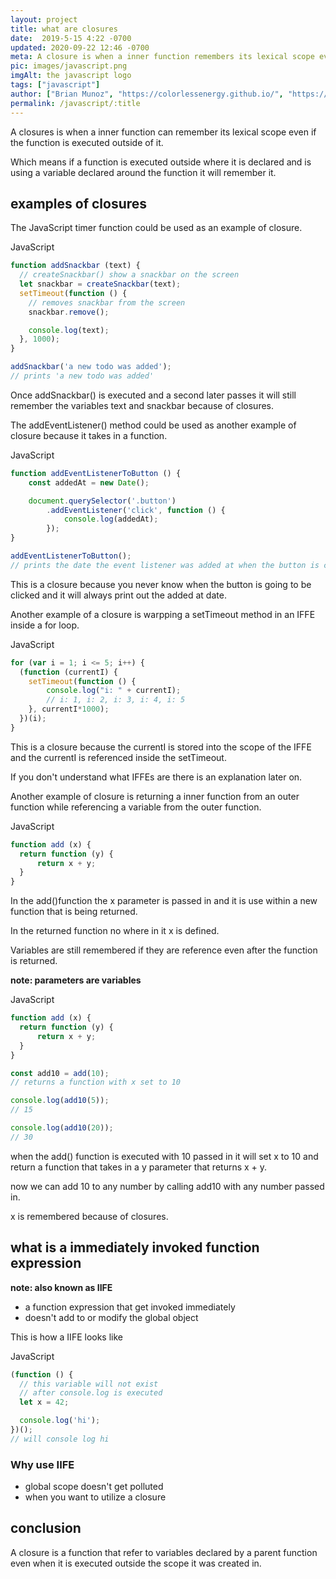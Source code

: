 ```yaml
---
layout: project
title: what are closures
date:  2019-5-15 4:22 -0700
updated: 2020-09-22 12:46 -0700
meta: A closure is when a inner function remembers its lexical scope even if it is executed outside of it.
pic: images/javascript.png
imgAlt: the javascript logo
tags: ["javascript"]
author: ["Brian Munoz", "https://colorlessenergy.github.io/", "https://github.com/colorlessenergy"]
permalink: /javascript/:title
---
```


A closures is when a inner function can remember its lexical scope even if the function is executed outside of it.

Which means if a function is executed outside where it is declared and is using a variable declared around the function it will remember it.

## examples of closures

The JavaScript timer function could be used as an example of closure.

<p class="highlight__file-desc">JavaScript</p>

```javascript
function addSnackbar (text) {
  // createSnackbar() show a snackbar on the screen
  let snackbar = createSnackbar(text);
  setTimeout(function () {
    // removes snackbar from the screen
    snackbar.remove();

    console.log(text);
  }, 1000);
}

addSnackbar('a new todo was added');
// prints 'a new todo was added'
```

Once <span class="highlight__code">addSnackbar()</span> is executed and a second later passes it will still remember the variables text and snackbar because of closures.

The <span class="highlight__code">addEventListener()</span> method could be used as another example of closure because it takes in a function.

<p class="highlight__file-desc">JavaScript</p>

```javascript
function addEventListenerToButton () {
    const addedAt = new Date();

    document.querySelector('.button')
        .addEventListener('click', function () {
            console.log(addedAt);
        });
}

addEventListenerToButton();
// prints the date the event listener was added at when the button is clicked
```

This is a closure because you never know when the button is going to be clicked and it will always print out the added at date.

Another example of a closure is warpping a setTimeout method in an IFFE inside a for loop. 

<p class="highlight__file-desc">JavaScript</p>

```javascript
for (var i = 1; i <= 5; i++) {
  (function (currentI) {
    setTimeout(function () {
        console.log("i: " + currentI);
        // i: 1, i: 2, i: 3, i: 4, i: 5
    }, currentI*1000);
  })(i);
}
```

This is a closure because the currentI is stored into the scope of the IFFE and the currentI is referenced inside the setTimeout.

If you don't understand what IFFEs are there is an explanation later on.

Another example of closure is returning a inner function from an outer function while referencing a variable from the outer function.

<p class="highlight__file-desc">JavaScript</p>

```javascript
function add (x) {
  return function (y) {
      return x + y;
  }
}
```

In the <span class="highlight__code">add()</span>function the <span class="highlight__code">x</span> parameter is passed in and it is use within a new function that is being returned.

In the returned function no where in it <span class="highlight__code">x</span> is defined.

Variables are still remembered if they are reference even after the function is returned.

**note: parameters are variables**

<p class="highlight__file-desc">JavaScript</p>

```javascript
function add (x) {
  return function (y) {
      return x + y;
  }
}

const add10 = add(10);
// returns a function with x set to 10

console.log(add10(5));
// 15

console.log(add10(20));
// 30
```

when the <span class="highlight__code">add()</span> function is executed with 10 passed in it will set x to 10 and return a function that takes in a <span class="highlight__code">y</span> parameter that returns x + y.

now we can add 10 to any number by calling <span class="highlight__code">add10</span> with any number passed in.

x is remembered because of closures.

## what is a immediately invoked function expression

**note: also known as IIFE**

* a function expression that get invoked immediately
* doesn't add to or modify the global object

This is how a IIFE looks like

<p class="highlight__file-desc">JavaScript</p>

```javascript
(function () {
  // this variable will not exist
  // after console.log is executed
  let x = 42;

  console.log('hi');
})();
// will console log hi
```

### Why use IIFE

* global scope doesn't get polluted 
* when you want to utilize a closure

## conclusion

A closure is a function that refer to variables declared by a parent function even when it is executed outside the scope it was created in.
